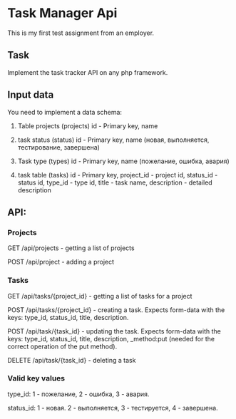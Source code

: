 # Task Manager Api

This is my first test assignment from an employer.

## Task

Implement the task tracker API on any php framework.

## Input data

You need to implement a data schema:

1) Table projects (projects)
id - Primary key,
name

3) task status (status)
id - Primary key,
name (новая, выполняется, тестирование, завершена)

5) Task type (types)
id - Primary key,
name (пожелание, ошибка, авария)

7) task table (tasks)
id - Primary key,
project_id - project id,
status_id - status id,
type_id - type id,
title - task name,
description - detailed description

## API:


### Projects

GET /api/projects - getting a list of projects

POST /api/project - adding a project


### Tasks

GET /api/tasks/{project_id} - getting a list of tasks for a project

POST /api/tasks/{project_id} - creating a task. Expects form-data with the keys: type_id, status_id, title, description.

POST /api/task/{task_id} - updating the task. Expects form-data with the keys: type_id, status_id, title, description, _method:put (needed for the correct operation of the put method).

DELETE /api/task/{task_id} - deleting a task

### Valid key values

type_id: 1 - пожелание, 2 - ошибка, 3 - авария.

status_id: 1 - новая. 2 - выполняется, 3 - тестируется, 4 - завершена.
